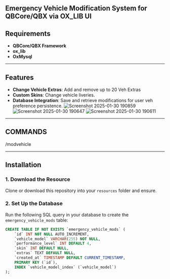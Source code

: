 ## Emergency Vehicle Modification System for QBCore/QBX via OX_LIB UI

## Requirements
- **QBCore/QBX Framework**
- **ox_lib**
- **OxMysql**

---

## Features

- **Change Vehicle Extras**: Add and remove up to 20 Veh Extras
- **Custom Skins**: Change vehicle liveries.
- **Database Integration**: Save and retrieve modifications for user veh preference persistence.
![Screenshot 2025-01-30 190859](https://github.com/user-attachments/assets/5b62ed1c-a2e7-4b71-b89a-47df75792435)
![Screenshot 2025-01-30 190647](https://github.com/user-attachments/assets/86eda620-02b0-4841-9939-d02b35a4e4d5)
![Screenshot 2025-01-30 190611](https://github.com/user-attachments/assets/dea93887-7598-4896-aee2-294e8a4d009d)
---

## COMMANDS
 /modvehicle

---

## Installation

### 1. Download the Resource
Clone or download this repository into your `resources` folder and ensure.

### 2. Set Up the Database
Run the following SQL query in your database to create the `emergency_vehicle_mods` table:

```sql
CREATE TABLE IF NOT EXISTS `emergency_vehicle_mods` (
    `id` INT NOT NULL AUTO_INCREMENT,
    `vehicle_model` VARCHAR(255) NOT NULL,
    `performance_level` INT DEFAULT 4,
    `skin` INT DEFAULT NULL,
    `extras` TEXT DEFAULT NULL,
    `created_at` TIMESTAMP DEFAULT CURRENT_TIMESTAMP,
    PRIMARY KEY (`id`),
    INDEX `vehicle_model_index` (`vehicle_model`)
);
